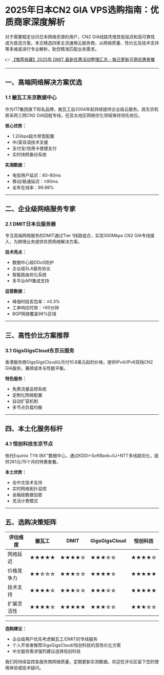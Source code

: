 # 2025年日本CN2 GIA VPS选购指南：优质商家深度解析

对于需要稳定访问日本网络资源的用户，CN2 GIA线路凭借其低延迟和高可靠性成为首选方案。本文精选四家主流通用云服务商，从网络质量、性价比及技术支持等多维度进行专业解析，助您精准匹配业务需求。

👉 [【推荐收藏】2025年 DMIT 最新优惠活动整理汇总 - 每日更新可用优惠套餐](https://bit.ly/dmit_coupon)

---

## 一、高端网络解决方案优选

### 1.1 搬瓦工东京数据中心
作为IT7集团旗下知名品牌，搬瓦工自2004年起持续提供企业级云服务。其东京机房采用三网CN2 GIA回程专线，在亚太地区网络优化领域保持领先地位。

**核心优势：**
- 1.2Gbps超大带宽配置
- 中/英双语技术支援
- 支付宝/信用卡便捷支付
- 实时快照备份系统

**实测数据：**
- 电信用户延迟：60-80ms
- 移动/联通延迟：≤90ms
- 全年在线率：99.98%

---

## 二、企业级网络服务专家

### 2.1 DMIT日本云服务器
专注高端网络服务的DMIT通过Tier 1线路组合，实现300Mbps CN2 GIA专线接入，为跨境业务提供优质网络解决方案。

**技术亮点：**
- 数据中心级DDoS防护
- 企业级SLA服务协议
- 智能路由优化系统
- 多平台API集成支持

**运营数据：**
- 峰值时段丢包率：≤0.3%
- 工单响应时效：<60分钟
- BGP网络覆盖98%区域

---

## 三、高性价比方案推荐

### 3.1 GigsGigsCloud东京云服务
香港服务商GigsGigsCloud以月付10.8美元起的价格，提供IPv4/IPv6双栈CN2 GIA服务，兼顾成本与性能平衡。

**特色服务：**
- 免费流量监控系统
- 定制化网络配置
- 自动扩容机制
- 多节点负载均衡

---

## 四、本土化服务标杆

### 4.1 恒创科技东京节点
依托Equinix TY8 IBX™数据中心，通过KDDI+SoftBank+IIJ+NTT多线路优化，提供281元/15个月的特惠套餐。

**本土优势：**
- 全中文技术支持
- 实时网络拓扑监控
- 金融级数据加密
- 灵活计费模式

---

## 五、选购决策矩阵

| 评估维度       | 搬瓦工 | DMIT | GigsGigsCloud | 恒创科技 |
|----------------|--------|------|--------------|----------|
| 网络延迟       | ★★★★★ | ★★★★☆ | ★★★☆☆      | ★★★★☆    |
| 价格竞争力     | ★★☆☆☆ | ★★★☆☆ | ★★★★☆       | ★★★★★    |
| 技术支持       | ★★★★☆ | ★★★☆☆ | ★★★☆☆       | ★★★★★    |
| 扩展灵活性     | ★★★★☆ | ★★★★★ | ★★★☆☆       | ★★★☆☆    |

---

**选购建议：**
- 企业级用户优先考虑搬瓦工/DMIT的专线服务
- 个人开发者推荐GigsGigsCloud/恒创科技的高性价比方案
- 中文服务需求强烈建议选择恒创科技

我们将持续监控各服务商网络质量，定期更新实测数据。欢迎在评论区留下您的使用体验或技术疑问。
